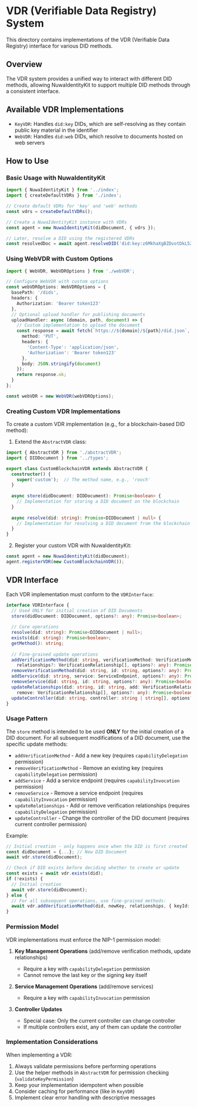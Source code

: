 # VDR (Verifiable Data Registry) System

This directory contains implementations of the VDR (Verifiable Data Registry) interface for various DID methods.

## Overview

The VDR system provides a unified way to interact with different DID methods, allowing NuwaIdentityKit to support multiple DID methods through a consistent interface.

## Available VDR Implementations

- `KeyVDR`: Handles `did:key` DIDs, which are self-resolving as they contain public key material in the identifier
- `WebVDR`: Handles `did:web` DIDs, which resolve to documents hosted on web servers

## How to Use

### Basic Usage with NuwaIdentityKit

```typescript
import { NuwaIdentityKit } from '../index';
import { createDefaultVDRs } from './index';

// Create default VDRs for 'key' and 'web' methods
const vdrs = createDefaultVDRs();

// Create a NuwaIdentityKit instance with VDRs
const agent = new NuwaIdentityKit(didDocument, { vdrs });

// Later, resolve a DID using the registered VDRs
const resolvedDoc = await agent.resolveDID('did:key:z6MkhaXgBZDvotDkL5257faiztiGiC2QtKLGpbnnEGta2doK');
```

### Using WebVDR with Custom Options

```typescript
import { WebVDR, WebVDROptions } from './webVDR';

// Configure WebVDR with custom options
const webVDROptions: WebVDROptions = {
  basePath: '/dids',
  headers: {
    Authorization: 'Bearer token123'
  },
  // Optional upload handler for publishing documents
  uploadHandler: async (domain, path, document) => {
    // Custom implementation to upload the document
    const response = await fetch(`https://${domain}/${path}/did.json`, {
      method: 'PUT',
      headers: { 
        'Content-Type': 'application/json',
        'Authorization': 'Bearer token123'
      },
      body: JSON.stringify(document)
    });
    return response.ok;
  }
};

const webVDR = new WebVDR(webVDROptions);
```

### Creating Custom VDR Implementations

To create a custom VDR implementation (e.g., for a blockchain-based DID method):

1. Extend the `AbstractVDR` class:

```typescript
import { AbstractVDR } from './abstractVDR';
import { DIDDocument } from '../types';

export class CustomBlockchainVDR extends AbstractVDR {
  constructor() {
    super('custom');  // The method name, e.g., 'rooch'
  }
  
  async store(didDocument: DIDDocument): Promise<boolean> {
    // Implementation for storing a DID document on the blockchain
  }
  
  async resolve(did: string): Promise<DIDDocument | null> {
    // Implementation for resolving a DID document from the blockchain
  }
}
```

2. Register your custom VDR with NuwaIdentityKit:

```typescript
const agent = new NuwaIdentityKit(didDocument);
agent.registerVDR(new CustomBlockchainVDR());
```

## VDR Interface

Each VDR implementation must conform to the `VDRInterface`:

```typescript
interface VDRInterface {
  // Used ONLY for initial creation of DID Documents
  store(didDocument: DIDDocument, options?: any): Promise<boolean>;
  
  // Core operations
  resolve(did: string): Promise<DIDDocument | null>;
  exists(did: string): Promise<boolean>;
  getMethod(): string;
  
  // Fine-grained update operations
  addVerificationMethod(did: string, verificationMethod: VerificationMethod, 
    relationships?: VerificationRelationship[], options?: any): Promise<boolean>;
  removeVerificationMethod(did: string, id: string, options?: any): Promise<boolean>;
  addService(did: string, service: ServiceEndpoint, options?: any): Promise<boolean>;
  removeService(did: string, id: string, options?: any): Promise<boolean>;
  updateRelationships(did: string, id: string, add: VerificationRelationship[], 
    remove: VerificationRelationship[], options?: any): Promise<boolean>;
  updateController(did: string, controller: string | string[], options?: any): Promise<boolean>;
}
```

### Usage Pattern

The `store` method is intended to be used **ONLY** for the initial creation of a DID document. For all subsequent modifications of a DID document, use the specific update methods:

- `addVerificationMethod` - Add a new key (requires `capabilityDelegation` permission)
- `removeVerificationMethod` - Remove an existing key (requires `capabilityDelegation` permission)
- `addService` - Add a service endpoint (requires `capabilityInvocation` permission)
- `removeService` - Remove a service endpoint (requires `capabilityInvocation` permission)
- `updateRelationships` - Add or remove verification relationships (requires `capabilityDelegation` permission)
- `updateController` - Change the controller of the DID document (requires current controller permission)

Example:
```typescript
// Initial creation - only happens once when the DID is first created
const didDocument = {...}; // New DID Document
await vdr.store(didDocument);

// Check if DID exists before deciding whether to create or update
const exists = await vdr.exists(did);
if (!exists) {
  // Initial creation
  await vdr.store(didDocument);
} else {
  // For all subsequent operations, use fine-grained methods:
  await vdr.addVerificationMethod(did, newKey, relationships, { keyId: signingKeyId, signer });
}
```

### Permission Model

VDR implementations must enforce the NIP-1 permission model:

1. **Key Management Operations** (add/remove verification methods, update relationships)
   - Require a key with `capabilityDelegation` permission
   - Cannot remove the last key or the signing key itself

2. **Service Management Operations** (add/remove services)
   - Require a key with `capabilityInvocation` permission

3. **Controller Updates**
   - Special case: Only the current controller can change controller
   - If multiple controllers exist, any of them can update the controller

### Implementation Considerations

When implementing a VDR:

1. Always validate permissions before performing operations
2. Use the helper methods in `AbstractVDR` for permission checking (`validateKeyPermission`)
3. Keep your implementation idempotent when possible
4. Consider caching for performance (like in `KeyVDR`)
5. Implement clear error handling with descriptive messages
